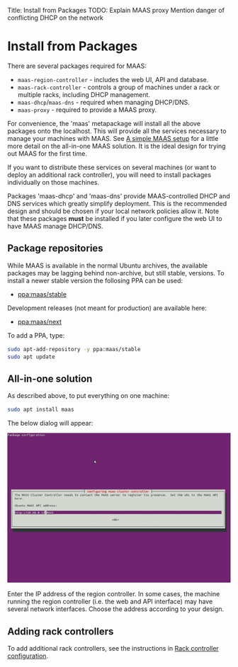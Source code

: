 Title: Install from Packages
TODO:  Explain MAAS proxy
       Mention danger of conflicting DHCP on the network


# Install from Packages

There are several packages required for MAAS:

- `maas-region-controller` - includes the web UI, API and database.
- `maas-rack-controller` - controls a group of machines under a rack or
   multiple racks, including DHCP management.
- `maas-dhcp`/`maas-dns` - required when managing DHCP/DNS.
- `maas-proxy` - required to provide a MAAS proxy.

For convenience, the 'maas' metapackage will install all the above packages
onto the localhost. This will provide all the services necessary to manage
your machines with MAAS. See
[A simple MAAS setup](./intro-about-maas.html#a-simple-maas-setup) for a little
more detail on the all-in-one MAAS solution. It is the ideal design for trying
out MAAS for the first time.

If you want to distribute these services on several machines (or want to deploy
an additional rack controller), you will need to install packages individually
on those machines.

Packages 'maas-dhcp' and 'maas-dns' provide MAAS-controlled DHCP and DNS
services which greatly simplify deployment. This is the recommended design and
should be chosen if your local network policies allow it. Note that these
packages **must** be installed if you later configure the web
UI to have MAAS manage DHCP/DNS.


## Package repositories

While MAAS is available in the normal Ubuntu archives, the available packages
may be lagging behind non-archive, but still stable, versions. To install a newer
stable version the follosing PPA can be used:

- [ppa:maas/stable](https://launchpad.net/~maas/+archive/ubuntu/stable)

Development releases (not meant for production) are available here:

- [ppa:maas/next](https://launchpad.net/~maas/+archive/ubuntu/next)

To add a PPA, type:

```bash
sudo apt-add-repository -y ppa:maas/stable
sudo apt update
```

## All-in-one solution

As described above, to put everything on one machine:

```bash
sudo apt install maas
```

The below dialog will appear:

![image](./media/install_cluster-config.png)

Enter the IP address of the region controller. In some cases, the machine
running the region controller (i.e. the web and API interface) may have several
network interfaces. Choose the address according to your design.


## Adding rack controllers

To add additional rack controllers, see the instructions in
[Rack controller configuration](./installconfig-rack.html).
